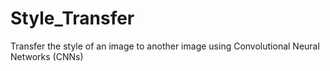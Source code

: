 # Style_Transfer
Transfer the style of an image to another image using Convolutional Neural Networks (CNNs)
